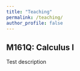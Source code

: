 ```yaml
---
title: "Teaching"
permalink: /teaching/
author_profile: false
---
```


## M161Q: Calculus I
Test description

